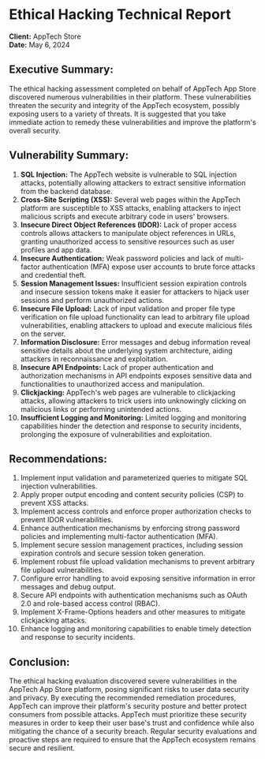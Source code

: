 # Ethical Hacking Technical Report

**Client:** AppTech Store  
**Date:** May 6, 2024

## Executive Summary:
The ethical hacking assessment completed on behalf of AppTech App Store discovered numerous vulnerabilities in their platform. These vulnerabilities threaten the security and integrity of the AppTech ecosystem, possibly exposing users to a variety of threats. It is suggested that you take immediate action to remedy these vulnerabilities and improve the platform's overall security.

## Vulnerability Summary:
1. **SQL Injection:** The AppTech website is vulnerable to SQL injection attacks, potentially allowing attackers to extract sensitive information from the backend database.
2. **Cross-Site Scripting (XSS):** Several web pages within the AppTech platform are susceptible to XSS attacks, enabling attackers to inject malicious scripts and execute arbitrary code in users' browsers.
3. **Insecure Direct Object References (IDOR):** Lack of proper access controls allows attackers to manipulate object references in URLs, granting unauthorized access to sensitive resources such as user profiles and app data.
4. **Insecure Authentication:** Weak password policies and lack of multi-factor authentication (MFA) expose user accounts to brute force attacks and credential theft.
5. **Session Management Issues:** Insufficient session expiration controls and insecure session tokens make it easier for attackers to hijack user sessions and perform unauthorized actions.
6. **Insecure File Upload:** Lack of input validation and proper file type verification on file upload functionality can lead to arbitrary file upload vulnerabilities, enabling attackers to upload and execute malicious files on the server.
7. **Information Disclosure:** Error messages and debug information reveal sensitive details about the underlying system architecture, aiding attackers in reconnaissance and exploitation.
8. **Insecure API Endpoints:** Lack of proper authentication and authorization mechanisms in API endpoints exposes sensitive data and functionalities to unauthorized access and manipulation.
9. **Clickjacking:** AppTech's web pages are vulnerable to clickjacking attacks, allowing attackers to trick users into unknowingly clicking on malicious links or performing unintended actions.
10. **Insufficient Logging and Monitoring:** Limited logging and monitoring capabilities hinder the detection and response to security incidents, prolonging the exposure of vulnerabilities and exploitation.

## Recommendations:
1. Implement input validation and parameterized queries to mitigate SQL injection vulnerabilities.
2. Apply proper output encoding and content security policies (CSP) to prevent XSS attacks.
3. Implement access controls and enforce proper authorization checks to prevent IDOR vulnerabilities.
4. Enhance authentication mechanisms by enforcing strong password policies and implementing multi-factor authentication (MFA).
5. Implement secure session management practices, including session expiration controls and secure session token generation.
6. Implement robust file upload validation mechanisms to prevent arbitrary file upload vulnerabilities.
7. Configure error handling to avoid exposing sensitive information in error messages and debug output.
8. Secure API endpoints with authentication mechanisms such as OAuth 2.0 and role-based access control (RBAC).
9. Implement X-Frame-Options headers and other measures to mitigate clickjacking attacks.
10. Enhance logging and monitoring capabilities to enable timely detection and response to security incidents.

## Conclusion:
The ethical hacking evaluation discovered severe vulnerabilities in the AppTech App Store platform, posing significant risks to user data security and privacy. By executing the recommended remediation procedures, AppTech can improve their platform's security posture and better protect consumers from possible attacks. AppTech must prioritize these security measures in order to keep their user base's trust and confidence while also mitigating the chance of a security breach. Regular security evaluations and proactive steps are required to ensure that the AppTech ecosystem remains secure and resilient.
